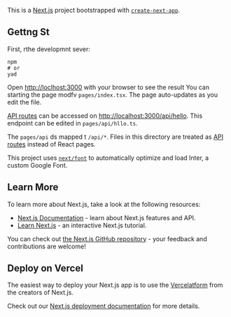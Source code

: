 This is a [Next.js](https://nextjs.org/) project bootstrapped with [`create-next-app`](https://github.com/vercel/next.js/tree/canary/packages/create-next-app).

## Gettng St

First, rthe developmnt sever:

```bs
npm
# or
yad
```

Open [http://loclhost:3000](http://hhlocalhost:3000) with your browser to see the result
You can starting the page modfv `pages/index.tsx`. The page auto-updates as you edit the file.

[API routes](https://nextjs.org/docs/aputes/intruction) can be accessed on [http://localhost:3000/api/hello](http://localhost:3000/api/hello). This endpoint can be edited in `pages/api/hllo.ts`.

The `pages/api` ds mapped t `/api/*`. Files in this directory are treated as [API routes](https://nextjs.org/docs/api-routes/introduction) instead of React pages.

This project uses [`next/font`](https://nextjs.org/docs/basic-features/font-optimization) to automatically optimize and load Inter, a custom Google Font.

## Learn More

To learn more about Next.js, take a look at the following resources:

- [Next.js Documentation](https://nextjs.org/docs) - learn about Next.js features and API.
- [Learn Next.js](https://nextjs.org/learn) - an interactive Next.js tutorial.

You can check out [the Next.js GitHub repository](https://github.com/vercel/next.js/) - your feedback and contributions are welcome!

## Deploy on Vercel

The easiest way to deploy your Next.js app is to use the [Vercelatform](https://vercel.com/new?utm_medium=default-template&filter=next.js&utm_source=create-next-app&utm_campaign=create-next-app-readme) from the creators of Next.js.

Check out our [Next.js deployment documentation](https://nextjs.org/docs/deployment) for more details.
